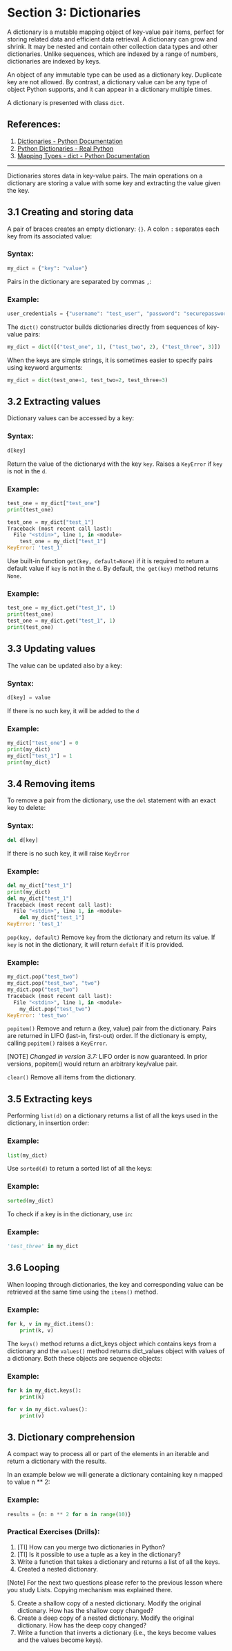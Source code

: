 # Section 3: Dictionaries

A dictionary is a mutable mapping object of key-value pair items, perfect for storing related data and efficient data
retrieval. A dictionary can grow and shrink. It may be nested and contain other collection data types and other
dictionaries. Unlike sequences, which are indexed by a range of numbers, dictionaries are indexed by keys.

An object of any immutable type can be used as a dictionary key. Duplicate key are not allowed. By contrast,
a dictionary value can be any type of object Python supports, and it can appear in a dictionary multiple times.

A dictionary is presented with class `dict`.


## References:

1. [Dictionaries - Python Documentation](https://docs.python.org/3/tutorial/datastructures.html#dictionaries)
2. [Python Dictionaries - Real Python](https://realpython.com/python-dicts/)
3. [Mapping Types - dict - Python Documentation](https://docs.python.org/3/library/stdtypes.html#mapping-types-dict)

---

Dictionaries stores data in key-value pairs. The main operations on a dictionary are storing a value with some key and
extracting the value given the key.

## 3.1 Creating and storing data

A pair of braces creates an empty dictionary: `{}`. A colon `:` separates each key from its associated value:

### Syntax:

```python
my_dict = {"key": "value"}
```

Pairs in the dictionary are separated by commas `,`:

### Example:

```python
user_credentials = {"username": "test_user", "password": "securepassword123"}
```

The `dict()` constructor builds dictionaries directly from sequences of key-value pairs:

```python
my_dict = dict([("test_one", 1), ("test_two", 2), ("test_three", 3)])
```

When the keys are simple strings, it is sometimes easier to specify pairs using keyword arguments:

```python
my_dict = dict(test_one=1, test_two=2, test_three=3)
```

## 3.2 Extracting values

Dictionary values can be accessed by a key:

### Syntax:

```python
d[key]
```
Return the value of the dictionary`d` with the key `key`. Raises a `KeyError` if `key` is not in the `d`.

### Example:

```python
test_one = my_dict["test_one"]
print(test_one)
```

```python
test_one = my_dict["test_1"]
Traceback (most recent call last):
  File "<stdin>", line 1, in <module>
    test_one = my_dict["test_1"]
KeyError: 'test_1'
```

Use built-in function `get(key, default=None)` if it is required to return a default value if `key` is not in the `d`.
By default, `the get(key)` method returns `None`.

### Example:

```python
test_one = my_dict.get("test_1", 1)
print(test_one)
test_one = my_dict.get("test_1", 1)
print(test_one)
```

## 3.3 Updating values

The value can be updated also by a key:

### Syntax:

```python
d[key] = value
```
If there is no such key, it will be added to the `d`

### Example:

```python
my_dict["test_one"] = 0
print(my_dict)
my_dict["test_1"] = 1
print(my_dict)
```

## 3.4 Removing items

To remove a pair from the dictionary, use the `del` statement with an exact key to delete:

### Syntax:

```python
del d[key]
```
If there is no such key, it will raise `KeyError`

### Example:

```python
del my_dict["test_1"]
print(my_dict)
del my_dict["test_1"]
Traceback (most recent call last):
  File "<stdin>", line 1, in <module>
    del my_dict["test_1"]
KeyError: 'test_1'
```

`pop(key, default)`
Remove `key` from the dictionary and return its value. If `key` is not in the dictionary, it will return `defalt` if it
is provided.


### Example:

```python
my_dict.pop("test_two")
my_dict.pop("test_two", "two")
my_dict.pop("test_two")
Traceback (most recent call last):
  File "<stdin>", line 1, in <module>
    my_dict.pop("test_two")
KeyError: 'test_two'
```

`popitem()`
Remove and return a (key, value) pair from the dictionary. Pairs are returned in LIFO (last-in, first-out) order. If
the dictionary is empty, calling `popitem()` raises a `KeyError`.

[NOTE] *Changed in version 3.7:* LIFO order is now guaranteed. In prior versions, popitem() would return an arbitrary
key/value pair.

`clear()`
Remove all items from the dictionary.

## 3.5 Extracting keys

Performing `list(d)` on a dictionary returns a list of all the keys used in the dictionary, in insertion order:

### Example:

```python
list(my_dict)
```

Use `sorted(d)` to return a sorted list of all the keys:

### Example:

```python
sorted(my_dict)
```

To check if a key is in the dictionary, use `in`:

### Example:

```python
'test_three' in my_dict
```

## 3.6 Looping

When looping through dictionaries, the key and corresponding value can be retrieved at the same time using the `items()`
method.

### Example:

```python
for k, v in my_dict.items():
    print(k, v)
```

The `keys()` method returns a dict_keys object which contains keys from a dictionary and the `values()` method returns
dict_values object with values of a dictionary. Both these objects are sequence objects:

### Example:

```python
for k in my_dict.keys():
    print(k)
```

```python
for v in my_dict.values():
    print(v)
```

## 3. Dictionary comprehension

A compact way to process all or part of the elements in an iterable and return a dictionary with the results.

In an example below we will generate a dictionary containing key n mapped to value n ** 2:

### Example:

```python
results = {n: n ** 2 for n in range(10)}
```

### Practical Exercises (Drills):
1. [TI] How can you merge two dictionaries in Python?
2. [TI] Is it possible to use a tuple as a key in the dictionary?
3. Write a function that takes a dictionary and returns a list of all the keys.
4. Created a nested dictionary.

 [Note] For the next two questions please refer to the previous lesson where you study Lists. Copying mechanism was
explained there.

5. Create a shallow copy of a nested dictionary. Modify the original dictionary. How has the shallow copy changed?
6. Create a deep copy of a nested dictionary. Modify the original dictionary. How has the deep copy changed?
7. Write a function that inverts a dictionary (i.e., the keys become values and the values become keys).